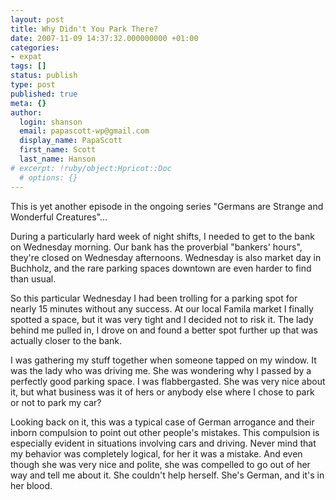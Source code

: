 ```yaml
---
layout: post
title: Why Didn't You Park There?
date: 2007-11-09 14:37:32.000000000 +01:00
categories:
- expat
tags: []
status: publish
type: post
published: true
meta: {}
author:
  login: shanson
  email: papascott-wp@gmail.com
  display_name: PapaScott
  first_name: Scott
  last_name: Hanson
# excerpt: !ruby/object:Hpricot::Doc
  # options: {}
---
```

<p>This is yet another episode in the ongoing series "Germans are Strange and Wonderful Creatures"...</p>
<p>During a particularly hard week of night shifts, I needed to get to the bank on Wednesday morning. Our bank has the proverbial "bankers' hours", they're closed on Wednesday afternoons. Wednesday is also market day in Buchholz, and the rare parking spaces downtown are even harder to find than usual.</p>
<p>So this particular Wednesday I had been trolling for a parking spot for nearly 15 minutes without any success. At our local Famila market I finally spotted a space, but it was very tight and I decided not to risk it. The lady behind me pulled in, I drove on and found a better spot further up that was actually closer to the bank.</p>
<p>I was gathering my stuff together when someone tapped on my window. It was the lady who was driving me. She was wondering why I passed by a perfectly good parking space. I was flabbergasted. She was very nice about it, but what business was it of hers or anybody else where I chose to park or not to park my car?</p>
<p>Looking back on it, this was a typical case of German arrogance and their inborn compulsion to point out other people's mistakes. This compulsion is especially evident in situations involving cars and driving. Never mind that my behavior was completely logical, for her it was a mistake. And even though she was very nice and polite, she was compelled to go out of her way and tell me about it. She couldn't help herself. She's German, and it's in her blood.</p>
